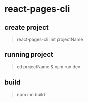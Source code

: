 # react-pages-cli
## create project
> react-pages-cli init projectName
## running project
> cd projectName & npm run dev
## build
> npm run build
